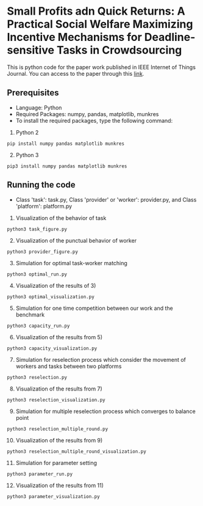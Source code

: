 # Small Profits adn Quick Returns: A Practical Social Welfare Maximizing Incentive Mechanisms for Deadline-sensitive Tasks in Crowdsourcing
This is python code for the paper work published in IEEE Internet of Things Journal. You can access to the paper through this [link](https://ieeexplore.ieee.org/document/8897639).

## Prerequisites
- Language: Python 
- Required Packages: numpy, pandas, matplotlib, munkres 
- To install the required packages, type the following command:
1) Python 2
```
pip install numpy pandas matplotlib munkres
```
2) Python 3
```
pip3 install numpy pandas matplotlib munkres
```

## Running the code
- Class 'task': task.py, Class 'provider' or 'worker': provider.py, and Class 'platform': platform.py
1) Visualization of the behavior of task
```
python3 task_figure.py
```
2) Visualization of the punctual behavior of worker 
```
python3 provider_figure.py
```
3) Simulation for optimal task-worker matching 
```
python3 optimal_run.py
```
4) Visualization of the results of 3) 
```
python3 optimal_visualization.py
```
5) Simulation for one time competition between our work and the benchmark 
```
python3 capacity_run.py
```
6) Visualization of the results from 5) 
```
python3 capacity_visualization.py
```
7) Simulation for reselection process which consider the movement of workers and tasks between two platforms 
```
python3 reselection.py
```
8) Visualization of the results from 7) 
```
python3 reselection_visualization.py
```
9) Simulation for multiple reselection process which converges to balance point 
```
python3 reselection_multiple_round.py
```
10) Visualization of the results from 9) 
```
python3 reselection_multiple_round_visualization.py
```
11) Simulation for parameter setting
```
python3 parameter_run.py
```
12) Visualization of the results from 11) 
```
python3 parameter_visualization.py
```

